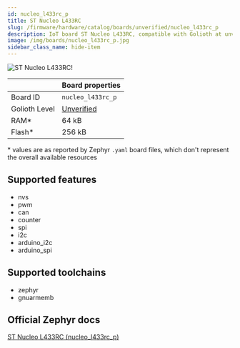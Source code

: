 ```yaml
---
id: nucleo_l433rc_p
title: ST Nucleo L433RC
slug: /firmware/hardware/catalog/boards/unverified/nucleo_l433rc_p
description: IoT board ST Nucleo L433RC, compatible with Golioth at unverified level.
image: /img/boards/nucleo_l433rc_p.jpg
sidebar_class_name: hide-item
---
```


[//]: # (This is an auto-generated file, do not edit! Changes to it will be lost upon re-generation)

![ST Nucleo L433RC!](/img/boards/nucleo_l433rc_p.jpg "ST Nucleo L433RC")

|                | Board properties     |
| -------------  | -------------------- |
| Board ID       | `nucleo_l433rc_p` |
| Golioth Level  | [Unverified](/firmware/hardware#unverified-boards) |
| RAM*           | 64 kB |
| Flash*         | 256 kB |

\* values are as reported by Zephyr `.yaml` board files, which don't represent the overall available resources



## Supported features

* nvs
* pwm
* can
* counter
* spi
* i2c
* arduino_i2c
* arduino_spi

## Supported toolchains

* zephyr
* gnuarmemb

## Official Zephyr docs

[ST Nucleo L433RC (nucleo_l433rc_p)](https://docs.zephyrproject.org/latest/boards/st/nucleo_l433rc_p/doc/index.html)
